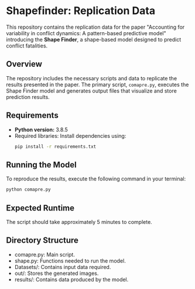 # Shapefinder: Replication Data

This repository contains the replication data for the paper "Accounting for variability in conflict dynamics: A pattern-based predictive model" introducing the **Shape Finder**, a shape-based model designed to predict conflict fatalities.

## Overview
The repository includes the necessary scripts and data to replicate the results presented in the paper. The primary script, `comapre.py`, executes the Shape Finder model and generates output files that visualize and store prediction results.

## Requirements
- **Python version:** 3.8.5
- Required libraries: Install dependencies using:
  ```bash
  pip install -r requirements.txt

## Running the Model
To reproduce the results, execute the following command in your terminal:
```bash
python comapre.py
```
## Expected Runtime
The script should take approximately 5 minutes to complete.

## Directory Structure
- comapre.py: Main script.
- shape.py: Functions needed to run the model. 
- Datasets/: Contains input data required.
- out/: Stores the generated images.
- results/: Contains data produced by the model.
